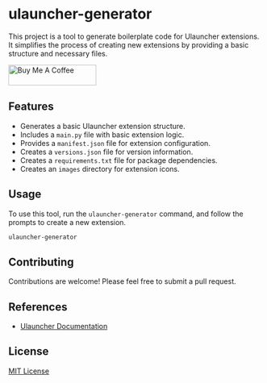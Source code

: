# ulauncher-generator

This project is a tool to generate boilerplate code for Ulauncher extensions. It simplifies the process of creating new extensions by providing a basic structure and necessary files.

<a href="https://www.buymeacoffee.com/ubuntupunk" target="_blank"><img src="https://cdn.buymeacoffee.com/buttons/default-orange.png" alt="Buy Me A Coffee" height="41" width="174"></a>

## Features

- Generates a basic Ulauncher extension structure.
- Includes a `main.py` file with basic extension logic.
- Provides a `manifest.json` file for extension configuration.
- Creates a `versions.json` file for version information.
- Creates a `requirements.txt` file for package dependencies.
- Creates an `images` directory for extension icons.

## Usage

To use this tool, run the `ulauncher-generator` command, and follow the prompts to create a new extension.

```bash
ulauncher-generator
```

## Contributing

Contributions are welcome! Please feel free to submit a pull request.

## References

- [Ulauncher Documentation](http://docs.ulauncher.io/en/stable/extensions/intro.html)

## License

[MIT License](LICENSE)
